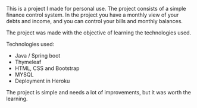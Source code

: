This is a project I made for personal use. The project consists of a simple finance control system.
In the project you have a monthly view of your debts and income, and you can control your bills and monthly balances.

The project was made with the objective of learning the technologies used.

Technologies used:

- Java / Spring boot
- Thymeleaf
- HTML, CSS and Bootstrap
- MYSQL
- Deployment in Heroku

The project is simple and needs a lot of improvements, but it was worth the learning.
